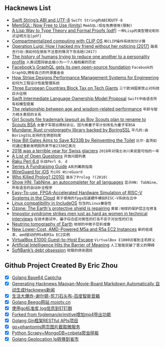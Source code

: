 ## Hacknews List


- [Swift String’s ABI and UTF-8](https://forums.swift.org/t/string-s-abi-and-utf-8/17676)  `Swift String的ABI和UTF-8`
- [MemSQL: Now Free to Use (limits)](https://www.memsql.com/blog/announcing-memsql-free-tier)  `MemSQL:现在免费使用(限制)`
- [A Lisp Way to Type Theory and Formal Proofs [pdf]](https://www.european-lisp-symposium.org/static/2017/peschanski.pdf)  `一种Lisp的类型理论和形式证明方法[pdf]`
- [Compartmentalized computing with CLIP OS](https://lwn.net/SubscriberLink/768819/39d9692ec9f1ae54/)  `用CLIP操作系统划分计算`
- [Operation Luigi: How I hacked my friend without her noticing (2017)](https://mango.pdf.zone/operation-luigi-how-i-hacked-my-friend-without-her-noticing)  `路易吉行动:我如何在朋友不注意的情况下攻击她(2017)`
- [The history of humans trying to reduce one another to a personality profile](https://www.laphamsquarterly.org/roundtable/meet-yourself)  `人类试图将彼此缩小为一个人格档案的历史`
- [Facebook’s GraphQL gets its own open-source foundation](https://techcrunch.com/2018/11/06/facebooks-graphql-gets-its-own-open-source-foundation/)  `Facebook的GraphQL拥有自己的开源基金会`
- [How Stripe Designs Performance Management Systems for Engineering](https://blog.gitprime.com/designing-performance-management-systems/)  `如何为工程设计性能管理系统`
- [Three European Countries Block Tax on Tech Giants](https://www.bloomberg.com/news/articles/2018-11-06/french-push-for-eu-tech-tax-falters-as-italy-vows-to-go-it-alone)  `三个欧洲国家禁止对科技巨头征税`
- [Swift Intermediate Language Ownership Model Proposal](https://forums.swift.org/t/sil-ownership-model-proposal-refreshed/16872)  `Swift中级语言所有权模型提案`
- [The relationship between age and wisdom-related performance](http://journals.sagepub.com/doi/abs/10.1080/016502599383739?journalCode=jbda)  `年龄与智力相关表现的关系`
- [Girl Scouts file trademark lawsuit as Boy Scouts plan to rename to Scouts BSA](https://www.reuters.com/article/us-boy-scouts-girl-scouts-lawsuit/girl-scouts-sues-boy-scouts-over-trademark-as-boys-welcome-girls-idUSKCN1NB2JN)  `女童子军提出商标诉讼，因为男童子军计划改名为童子军BSA`
- [Mundane: Rust cryptography library backed by BoringSSL](https://github.com/google/mundane)  `平凡的:由BoringSSL支持的生锈密码库`
- [How Bill Gates Aims to Save $233B by Reinventing the Toilet](https://www.bloomberg.com/news/articles/2018-11-06/bill-gates-aims-to-save-233-billion-by-reinventing-the-toilet)  `比尔·盖茨如何通过重新发明厕所来节省2330亿美元`
- [2018 was a terrible year for Swiss glaciers](https://www.atlasobscura.com/articles/european-glaciers-have-been-coming-and-going-for-tens-of-thousands-of-years-now-theyre-just-going)  `2018年对瑞士冰川来说是可怕的一年`
- [A List of Open Questions](https://www.gwern.net/Notes#open-questions)  `开放问题列表`
- [Raku Perl 6.d](https://marketing.perl6.org/id/1541379592/pdf_digital)  `乐烧Perl 6. d`
- [Series A Fundraising Guide](https://marathon.vc/blog/series-a-fundraising-guide)  `A系列筹款指南`
- [WireGuard for iOS](https://lists.zx2c4.com/pipermail/wireguard/2018-November/003526.html)  `为iOS WireGuard`
- [Who Killed Prolog? (2010)](https://vanemden.wordpress.com/2010/08/21/who-killed-prolog/)  `谁杀了Prolog ?(2010)`
- [Show HN: TabNine, an autocompleter for all languages](https://tabnine.com/)  `显示HN: TabNine，所有语言的自动补全程序`
- [Easy-To-use, FPGA-Accelerated Hardware Simulation of RISC-V Systems in the Cloud](https://fires.im/)  `易于使用的fpga加速硬件模拟RISC-V系统在云中`
- [Linux compatibility in IncludeOS](https://www.includeos.org/blog/2018/musl.html)  `包含的Linux兼容性`
- [Ozone: The Earth&#39;s protective shield is repairing](https://www.bbc.com/news/newsbeat-46107843)  `臭氧:地球的保护层正在修复`
- [Impostor syndrome strikes men just as hard as women in technical interviews](http://blog.interviewing.io/impostor-syndrome-strikes-men-just-as-hard-as-women-and-other-findings-from-thousands-of-technical-interviews/)  `在技术面试中，骗子综合症对男性的打击不亚于对女性的打击`
- [Neutrino tomography of Earth](https://www.nature.com/articles/s41567-018-0319-1)  `地球的中微子层析成像`
- [New Lower-Cost, AMD-Powered M5a and R5a EC2 Instances](https://aws.amazon.com/blogs/aws/new-lower-cost-amd-powered-ec2-instances/)  `新的低成本、amd驱动的M5a和R5a EC2实例`
- [VirtualBox E1000 Guest-to-Host Escape](https://github.com/MorteNoir1/virtualbox_e1000_0day)  `VirtualBox E1000访客到主机转义`
- [Artificial Intelligence Hits the Barrier of Meaning](https://www.nytimes.com/2018/11/05/opinion/artificial-intelligence-machine-learning.html)  `人工智能突破了意义的障碍`
- [SoftBank’s debt obsession](https://techcrunch.com/2018/11/06/softbanks-debt-obsession/)  `软银的债务困扰`

## Github Project Created By Eric Zhou

- [x] [Golang Base64 Captcha](https://github.com/mojocn/base64Captcha)
- [x] [Generating Hacknews Maoyan-Movie-Board Markdown Automatically 自动生成Hacknews新闻](https://github.com/dejavuzhou/md-genie)
- [x] [生活大爆炸-谢尔顿-剪刀石头布-百度智能音箱](https://github.com/mojocn/dueros-bang-game)
- [x] [Golang Beego网站 mojotv.cn](https://github.com/mojocn/www.mojotv.cn)
- [x] [使用go标准库,log信息到钉钉群](https://github.com/mojocn/dooger)
- [x] [Forked from fogleman/primitive增加mp4导出功能](https://github.com/mojocn/primitive)
- [x] [Golang Gin框架RESTful APIs项目](https://github.com/JJJJJJJerk/ezier-golang-web-api-framework)
- [x] [go+phantomjs网页图片截取微服务](https://github.com/mojocn/screen_shot)
- [x] [Python Scrapy+MongoDB+cnbeta爬虫样板](https://github.com/mojocn/scrapy_mongodb_boilerplate_cnbeta)
- [x] [Golang Geolocation Ip转换到省市](https://github.com/mojocn/ip2location)